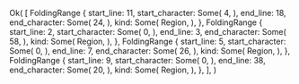 Ok(
    [
        FoldingRange {
            start_line: 11,
            start_character: Some(
                4,
            ),
            end_line: 18,
            end_character: Some(
                24,
            ),
            kind: Some(
                Region,
            ),
        },
        FoldingRange {
            start_line: 2,
            start_character: Some(
                0,
            ),
            end_line: 3,
            end_character: Some(
                58,
            ),
            kind: Some(
                Region,
            ),
        },
        FoldingRange {
            start_line: 5,
            start_character: Some(
                0,
            ),
            end_line: 7,
            end_character: Some(
                26,
            ),
            kind: Some(
                Region,
            ),
        },
        FoldingRange {
            start_line: 9,
            start_character: Some(
                0,
            ),
            end_line: 38,
            end_character: Some(
                20,
            ),
            kind: Some(
                Region,
            ),
        },
    ],
)